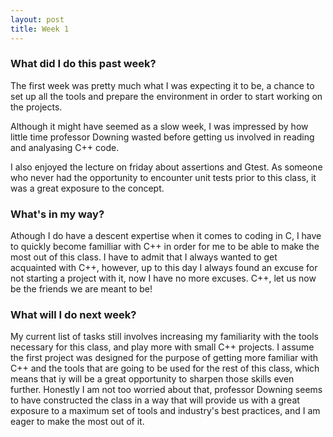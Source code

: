 ```yaml
---
layout: post
title: Week 1
---
```


### What did I do this past week?
The first week was pretty much what I was expecting it to be, a chance to set up all the tools and prepare the environment in order to start working on the projects.  

Although it might have seemed as a slow week, I was impressed by how little time professor Downing wasted before getting us involved in reading and analyasing C++ code. 

I also enjoyed the lecture on friday about assertions and Gtest. As someone who never had the opportunity to encounter unit tests prior to this class, it was a great exposure to the concept.

### What's in my way?

Athough I do have a descent expertise when it comes to coding in C, I have to quickly become familliar with C++ in order for me to be able to make the most out of this class. I have to admit that I always wanted to get acquainted with C++, however, up to this day I always found an excuse for not starting a project with it, now I have no more excuses. C++, let us now be the friends we are meant to be! 

### What will I do next week? 

My current list of tasks still involves increasing my familiarity with the tools necessary for this class, and play more with small C++ projects. I assume the first project was designed for the purpose of getting more familiar with C++ and the tools that are going to be used for the rest of this class, which means that iy will be a great opportunity to sharpen those skills even further. Honestly I am not too worried about that, professor Downing seems to have constructed the class in a way that will provide us with a great exposure to a maximum set of tools and industry's best practices, and I am eager to make the most out of it.
